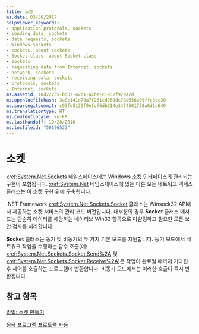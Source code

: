 ```yaml
---
title: 소켓
ms.date: 03/30/2017
helpviewer_keywords:
- application protocols, sockets
- sending data, sockets
- data requests, sockets
- Windows Sockets
- sockets, about sockets
- Socket class, about Socket class
- sockets
- requesting data from Internet, sockets
- network, sockets
- receiving data, sockets
- protocols, sockets
- Internet, sockets
ms.assetid: 10d22735-bd37-42c1-a2be-c1932f979a7d
ms.openlocfilehash: 3a8e141d79a7f261cd969dc78a656a89ffc8bc30
ms.sourcegitcommit: c93fd5139f9efcf6db514e3474301738a6d1d649
ms.translationtype: HT
ms.contentlocale: ko-KR
ms.lasthandoff: 10/28/2018
ms.locfileid: "50196533"
---
```

# <a name="sockets"></a>소켓
<xref:System.Net.Sockets> 네임스페이스에는 Windows 소켓 인터페이스의 관리되는 구현이 포함됩니다. <xref:System.Net> 네임스페이스에 있는 다른 모든 네트워크 액세스 클래스는 이 소켓 구현 위에 구축됩니다.  
  
 .NET Framework <xref:System.Net.Sockets.Socket> 클래스는 Winsock32 API에서 제공하는 소켓 서비스의 관리 코드 버전입니다. 대부분의 경우 **Socket** 클래스 메서드는 단순히 데이터를 해당하는 네이티브 Win32 항목으로 마샬링하고 필요한 모든 보안 검사를 처리합니다.  
  
 **Socket** 클래스는 동기 및 비동기의 두 가지 기본 모드를 지원합니다. 동기 모드에서 네트워크 작업을 수행하는 함수 호출(예: <xref:System.Net.Sockets.Socket.Send%2A> 및 <xref:System.Net.Sockets.Socket.Receive%2A>)은 작업이 완료될 때까지 기다린 후 제어를 호출하는 프로그램에 반환합니다. 비동기 모드에서는 이러한 호출이 즉시 반환됩니다.  
  
## <a name="see-also"></a>참고 항목  
 [방법: 소켓 만들기](../../../docs/framework/network-programming/how-to-create-a-socket.md)  
    
 [응용 프로그램 프로토콜 사용](../../../docs/framework/network-programming/using-application-protocols.md)
